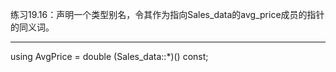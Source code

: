 练习19.16：声明一个类型别名，令其作为指向Sales_data的avg_price成员的指针的同义词。

---

using AvgPrice = double (Sales_data::*)() const;
